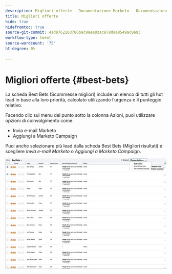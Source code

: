 ```yaml
---
description: Migliori offerte - Documentazione Marketo - Documentazione del prodotto
title: Migliori offerte
hide: true
hidefromtoc: true
source-git-commit: 41d8762203786bac9aea03ac978daa0549ac8e93
workflow-type: tm+mt
source-wordcount: '75'
ht-degree: 0%

---
```


# Migliori offerte {#best-bets}

La scheda Best Bets (Scommesse migliori) include un elenco di tutti gli hot lead in base alla loro priorità, calcolato utilizzando l’urgenza e il punteggio relativo.

Facendo clic sul menu del punto sotto la colonna Azioni, puoi utilizzare opzioni di coinvolgimento come:
* Invia e-mail Marketo
* Aggiungi a Marketo Campaign

Puoi anche selezionare più lead dalla scheda Best Bets (Migliori risultati) e scegliere _Invia e-mail Marketo_ o _Aggiungi a Marketo Campaign_.

![](assets/best-bets-1.png)

